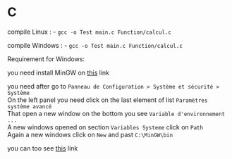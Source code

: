# C

compile Linux : 
    - ` gcc -o Test main.c Function/calcul.c `

compile Windows :
    - ` gcc -o Test main.c Function/calcul.c `

Requirement for Windows:
    
you need install MinGW on [this](https://sourceforge.net/projects/mingw/) link 

you need after go to `Panneau de Configuration > Système et sécurité > Système` <br>
On the left panel you need click on the last element of list ` Paramètres système avancé ` <br>
That open a new window on the bottom you see ` Variable d'environnement ... ` <br>
A new windows opened on section ` Variables Systeme ` click on ` Path ` <br>
Again a new windows click on `New` and past ` C:\MinGW\bin ` <br>

you can too see [this](https://www.youtube.com/watch?v=sXW2VLrQ3Bs) link


